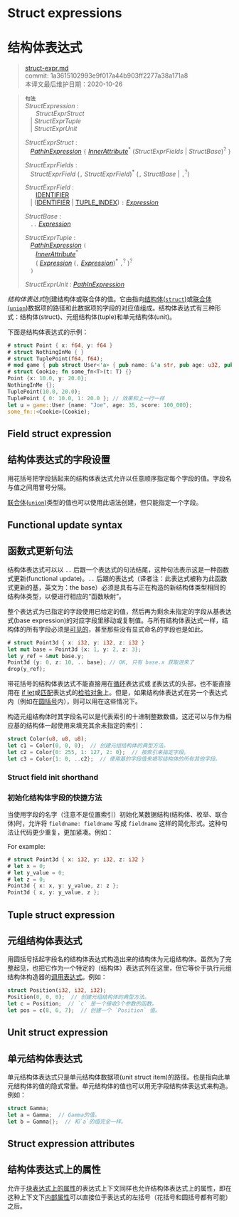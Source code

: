 # Struct expressions
# 结构体表达式

>[struct-expr.md](https://github.com/rust-lang/reference/blob/master/src/expressions/struct-expr.md)\
>commit: 1a3615102993e9f017a44b903ff2277a38a171a8 \
>本译文最后维护日期：2020-10-26


> **<sup>句法</sup>**\
> _StructExpression_ :\
> &nbsp;&nbsp; &nbsp;&nbsp; _StructExprStruct_\
> &nbsp;&nbsp; | _StructExprTuple_\
> &nbsp;&nbsp; | _StructExprUnit_
>
> _StructExprStruct_ :\
> &nbsp;&nbsp; [_PathInExpression_] `{` [_InnerAttribute_]<sup>\*</sup> (_StructExprFields_ | _StructBase_)<sup>?</sup> `}`
>
> _StructExprFields_ :\
> &nbsp;&nbsp; _StructExprField_ (`,` _StructExprField_)<sup>\*</sup> (`,` _StructBase_ | `,`<sup>?</sup>)
>
> _StructExprField_ :\
> &nbsp;&nbsp; &nbsp;&nbsp; [IDENTIFIER]\
> &nbsp;&nbsp; | ([IDENTIFIER] | [TUPLE_INDEX]) `:` [_Expression_]
>
> _StructBase_ :\
> &nbsp;&nbsp; `..` [_Expression_]
>
> _StructExprTuple_ :\
> &nbsp;&nbsp; [_PathInExpression_] `(`\
> &nbsp;&nbsp; &nbsp;&nbsp; [_InnerAttribute_]<sup>\*</sup>\
> &nbsp;&nbsp; &nbsp;&nbsp; ( [_Expression_] (`,` [_Expression_])<sup>\*</sup> `,`<sup>?</sup> )<sup>?</sup>\
> &nbsp;&nbsp; `)`
>
> _StructExprUnit_ : [_PathInExpression_]

*结构体表达式*创建结构体或联合体的值。它由指向[结构体(`struct`)][struct]或[联合体(`union`)][union]数据项的路径和此数据项的字段的对应值组成。结构体表达式有三种形式：结构体(struct)、元组结构体(tuple)和单元结构体(unit)。

下面是结构体表达式的示例：

```rust
# struct Point { x: f64, y: f64 }
# struct NothingInMe { }
# struct TuplePoint(f64, f64);
# mod game { pub struct User<'a> { pub name: &'a str, pub age: u32, pub score: usize } }
# struct Cookie; fn some_fn<T>(t: T) {}
Point {x: 10.0, y: 20.0};
NothingInMe {};
TuplePoint(10.0, 20.0);
TuplePoint { 0: 10.0, 1: 20.0 }; // 效果和上一行一样
let u = game::User {name: "Joe", age: 35, score: 100_000};
some_fn::<Cookie>(Cookie);
```

## Field struct expression
## 结构体表达式的字段设置

用花括号把字段括起来的结构体表达式允许以任意顺序指定每个字段的值。字段名与值之间用冒号分隔。

[联合体(`union`)][union]类型的值也可以使用此语法创建，但只能指定一个字段。

## Functional update syntax
## 函数式更新句法

结构体表达式可以以 `..` 后跟一个表达式的句法结尾，这种句法表示这是一种函数式更新(functional update)。`..` 后跟的表达式（译者注：此表达式被称为此函数式更新的基，英文为：the base）必须是具有与正在构造的新结构体类型相同的结构体类型，以便进行相应的“函数映射”。

整个表达式为已指定的字段使用已给定的值，然后再为剩余未指定的字段从基表达式(base expression)的对应字段里移动或复制值。与所有结构体表达式一样，结构体的所有字段必须是[可见的][visible]，甚至那些没有显式命名的字段也是如此。

```rust
# struct Point3d { x: i32, y: i32, z: i32 }
let mut base = Point3d {x: 1, y: 2, z: 3};
let y_ref = &mut base.y;
Point3d {y: 0, z: 10, .. base}; // OK, 只有 base.x 获取进来了
drop(y_ref);
```

带花括号的结构体表达式不能直接用在[循环][loop]表达式或 [if]表达式的头部，也不能直接用在 [if let]或[匹配][match]表达式的[检验对象][scrutinee]上。但是，如果结构体表达式在另一个表达式内（例如在[圆括号][parentheses]内），则可以用在这些情况下。

构造元组结构体时其字段名可以是代表索引的十进制整数数值。这还可以与作为相应基的结构体一起使用来填充其余未指定的索引：

```rust
struct Color(u8, u8, u8);
let c1 = Color(0, 0, 0);  // 创建元组结构体的典型方法。
let c2 = Color{0: 255, 1: 127, 2: 0};  // 按索引来指定字段。
let c3 = Color{1: 0, ..c2};  // 使用基的字段值来填写结构体的所有其他字段。
```

### Struct field init shorthand
### 初始化结构体字段的快捷方法

当使用字段的名字（注意不是位置索引）初始化某数据结构(结构体、枚举、联合体)时，允许将 `fieldname: fieldname` 写成 `fieldname` 这样的简化形式。这种句法让代码更少重复，更加紧凑。例如：

For example:
```rust
# struct Point3d { x: i32, y: i32, z: i32 }
# let x = 0;
# let y_value = 0;
# let z = 0;
Point3d { x: x, y: y_value, z: z };
Point3d { x, y: y_value, z };
```

## Tuple struct expression
## 元组结构体表达式

用圆括号括起字段名的结构体表达式构造出来的结构体为元组结构体。虽然为了完整起见，也把它作为一个特定的（结构体）表达式列在这里，但它等价于执行元组结构体构造器的[调用表达式][call expression]。例如：

```rust
struct Position(i32, i32, i32);
Position(0, 0, 0);  // 创建元组结构体的典型方法。
let c = Position;  // `c` 是一个接收3个参数的函数。
let pos = c(8, 6, 7);  // 创建一个 `Position` 值。
```

## Unit struct expression
## 单元结构体表达式

单元结构体表达式只是单元结构体数据项(unit struct item)的路径。也是指向此单元结构体的值的隐式常量。单元结构体的值也可以用无字段结构体表达式来构造。例如：

```rust
struct Gamma;
let a = Gamma;  // Gamma的值。
let b = Gamma{};  // 和`a`的值完全一样。
```

## Struct expression attributes
## 结构体表达式上的属性

允许于[块表达式上的属性][attributes on block expressions]的表达式上下文同样也允许结构体表达式上的属性，即在这种上下文下[内部属性][Inner attributes]可以直接位于表达式的左括号（花括号和圆括号都有可能）之后。

[IDENTIFIER]: ../identifiers.md
[Inner attributes]: ../attributes.md
[TUPLE_INDEX]: ../tokens.md#tuple-index
[_Expression_]: ../expressions.md
[_InnerAttribute_]: ../attributes.md
[_PathInExpression_]: ../paths.md#paths-in-expressions
[attributes on block expressions]: block-expr.md#attributes-on-block-expressions
[call expression]: call-expr.md
[if let]: if-expr.md#if-let-expressions
[if]: if-expr.md#if-expressions
[loop]: loop-expr.md
[match]: match-expr.md
[parentheses]: grouped-expr.md
[struct]: ../items/structs.md
[union]: ../items/unions.md
[visible]: ../visibility-and-privacy.md
[scrutinee]: ../glossary.md#scrutinee


<!-- 2020-11-3 -->
<!-- checked -->
